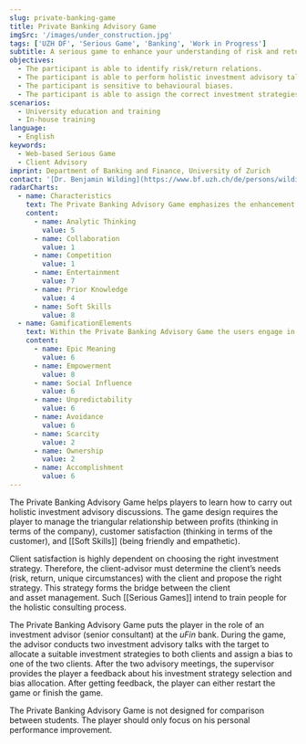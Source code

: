 ```yaml
---
slug: private-banking-game
title: Private Banking Advisory Game
imgSrc: '/images/under_construction.jpg'
tags: ['UZH DF', 'Serious Game', 'Banking', 'Work in Progress']
subtitle: A serious game to enhance your understanding of risk and return in an investment context
objectives:
  - The participant is able to identify risk/return relations.
  - The participant is able to perform holistic investment advisory talks.
  - The participant is sensitive to behavioural biases.
  - The participant is able to assign the correct investment strategies for different types of clients.
scenarios:
  - University education and training
  - In-house training
language:
  - English
keywords:
  - Web-based Serious Game
  - Client Advisory
imprint: Department of Banking and Finance, University of Zurich
contact: '[Dr. Benjamin Wilding](https://www.bf.uzh.ch/de/persons/wilding-benjamin), Department of Banking and Finance, University of Zurich'
radarCharts:
  - name: Characteristics
    text: The Private Banking Advisory Game emphasizes the enhancement of soft skills in the field of client advisory in private banking while providing a high entertainment value.
    content:
      - name: Analytic Thinking
        value: 5
      - name: Collaboration
        value: 1
      - name: Competition
        value: 1
      - name: Entertainment
        value: 7
      - name: Prior Knowledge
        value: 4
      - name: Soft Skills
        value: 8
  - name: GamificationElements
    text: Within the Private Banking Advisory Game the users engage in a creative process. They have to figure out how to interact with clients. They experience an epic meaning by believing that they are chosen to handle important client within a private bank.
    content:
      - name: Epic Meaning
        value: 6
      - name: Empowerment
        value: 8
      - name: Social Influence
        value: 6
      - name: Unpredictability
        value: 6
      - name: Avoidance
        value: 6
      - name: Scarcity
        value: 2
      - name: Ownership
        value: 2
      - name: Accomplishment
        value: 6
---
```


The Private Banking Advisory Game helps players to learn how to carry out holistic investment advisory discussions. The game design requires the player to manage the triangular relationship between profits (thinking in terms of the company), customer satisfaction (thinking in terms of the customer), and [[Soft Skills]] (being friendly and empathetic).

Client satisfaction is highly dependent on choosing the right investment strategy. Therefore, the client-advisor must determine the client’s needs (risk, return, unique circumstances) with the client and propose the right strategy. This strategy forms the bridge between the client and asset management. Such [[Serious Games]] intend to train people for the holistic consulting process.

The Private Banking Advisory Game puts the player in the role of an investment advisor (senior consultant) at the *uFin* bank. During the game, the advisor conducts two investment advisory talks with the target to allocate a suitable investment strategies to both clients and assign a bias to one of the two clients. After the two advisory meetings, the supervisor provides the player a feedback about his investment strategy selection and bias allocation. After getting feedback, the player can either restart the game or finish the game.

The Private Banking Advisory Game is not designed for comparison between students. The player should only focus on his personal performance improvement.
